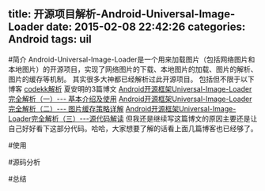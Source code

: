 title: 开源项目解析-Android-Universal-Image-Loader
date: 2015-02-08 22:42:26
categories:  Android
tags: uil
---
#简介
Android-Universal-Image-Loader是一个用来加载图片（包括网络图片和本地图片）的开源项目，实现了网络图片的下载、本地图片的加载、图片的解析、图片的缓存等机制。
其实很多大神都已经解析过此开源项目。
包括但不限于以下博客
<a href="http://www.codekk.com/open-source-project-analysis/detail/Android/huxian99/Android%20Universal%20Image%20Loader%20%E6%BA%90%E7%A0%81%E5%88%86%E6%9E%90">codekk解析</a>
夏安明的3篇博文
<a href="http://blog.csdn.net/xiaanming/article/details/26810303">Android开源框架Universal-Image-Loader完全解析（一）--- 基本介绍及使用</a>
<a href="http://blog.csdn.net/xiaanming/article/details/27525741">Android开源框架Universal-Image-Loader完全解析（二）--- 图片缓存策略详解</a>
<a href="http://blog.csdn.net/xiaanming/article/details/39057201">Android开源框架Universal-Image-Loader完全解析（三）---源代码解读</a>
 但我还是继续写这篇博文的原因主要还是让自己好好看下这部分代码。哈哈，大家想要了解的话看上面几篇博客也已经够了。
<!--more-->

#使用

#源码分析


#总结













